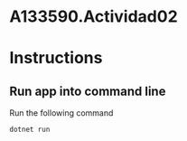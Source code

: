 # A133590.Actividad02

# Instructions

## Run app into command line    

Run the following command  
```
dotnet run
```
